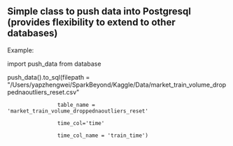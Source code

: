 ## Simple class to push data into Postgresql (provides flexibility to extend to other databases)
Example:

import push_data from database

push_data().to_sql(filepath = "/Users/yapzhengwei/SparkBeyond/Kaggle/Data/market_train_volume_droppednaoutliers_reset.csv"

                    table_name = 'market_train_volume_droppednaoutliers_reset'
                    
                    time_col='time'
                    
                    time_col_name = 'train_time')
